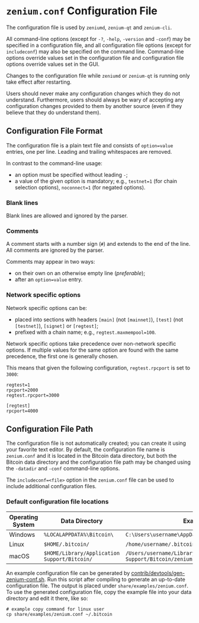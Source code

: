 # `zenium.conf` Configuration File

The configuration file is used by `zeniumd`, `zenium-qt` and `zenium-cli`.

All command-line options (except for `-?`, `-help`, `-version` and `-conf`) may be specified in a configuration file, and all configuration file options (except for `includeconf`) may also be specified on the command line. Command-line options override values set in the configuration file and configuration file options override values set in the GUI.

Changes to the configuration file while `zeniumd` or `zenium-qt` is running only take effect after restarting.

Users should never make any configuration changes which they do not understand. Furthermore, users should always be wary of accepting any configuration changes provided to them by another source (even if they believe that they do understand them).

## Configuration File Format

The configuration file is a plain text file and consists of `option=value` entries, one per line. Leading and trailing whitespaces are removed.

In contrast to the command-line usage:
- an option must be specified without leading `-`;
- a value of the given option is mandatory; e.g., `testnet=1` (for chain selection options), `noconnect=1` (for negated options).

### Blank lines

Blank lines are allowed and ignored by the parser.

### Comments

A comment starts with a number sign (`#`) and extends to the end of the line. All comments are ignored by the parser.

Comments may appear in two ways:
- on their own on an otherwise empty line (_preferable_);
- after an `option=value` entry.

### Network specific options

Network specific options can be:
- placed into sections with headers `[main]` (not `[mainnet]`), `[test]` (not `[testnet]`), `[signet]` or `[regtest]`;
- prefixed with a chain name; e.g., `regtest.maxmempool=100`.

Network specific options take precedence over non-network specific options.
If multiple values for the same option are found with the same precedence, the
first one is generally chosen.

This means that given the following configuration, `regtest.rpcport` is set to `3000`:

```
regtest=1
rpcport=2000
regtest.rpcport=3000

[regtest]
rpcport=4000
```

## Configuration File Path

The configuration file is not automatically created; you can create it using your favorite text editor. By default, the configuration file name is `zenium.conf` and it is located in the Bitcoin data directory, but both the Bitcoin data directory and the configuration file path may be changed using the `-datadir` and `-conf` command-line options.

The `includeconf=<file>` option in the `zenium.conf` file can be used to include additional configuration files.

### Default configuration file locations

Operating System | Data Directory | Example Path
-- | -- | --
Windows | `%LOCALAPPDATA%\Bitcoin\` | `C:\Users\username\AppData\Local\Bitcoin\zenium.conf`
Linux | `$HOME/.bitcoin/` | `/home/username/.bitcoin/zenium.conf`
macOS | `$HOME/Library/Application Support/Bitcoin/` | `/Users/username/Library/Application Support/Bitcoin/zenium.conf`

An example configuration file can be generated by [contrib/devtools/gen-zenium-conf.sh](../contrib/devtools/gen-zenium-conf.sh).
Run this script after compiling to generate an up-to-date configuration file.
The output is placed under `share/examples/zenium.conf`.
To use the generated configuration file, copy the example file into your data directory and edit it there, like so:

```
# example copy command for linux user
cp share/examples/zenium.conf ~/.bitcoin
```
